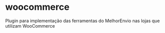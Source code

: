 # woocommerce

Plugin para implementação das ferramentas do MelhorEnvio nas lojas que utilizam WooCommerce
